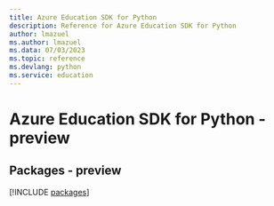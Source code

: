 ```yaml
---
title: Azure Education SDK for Python
description: Reference for Azure Education SDK for Python
author: lmazuel
ms.author: lmazuel
ms.data: 07/03/2023
ms.topic: reference
ms.devlang: python
ms.service: education
---
```

# Azure Education SDK for Python - preview
## Packages - preview
[!INCLUDE [packages](education-index.md)]